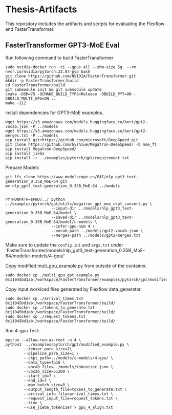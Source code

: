 # Thesis-Artifacts

This repository includes the artifacts and scripts for evaluating the Flexflow and FasterTransformer.


## FasterTransformer GPT3-MoE Eval 

Run following command to build FasterTransformer
```
sudo nvidia-docker run -ti --gpus all --shm-size 5g  --rm nvcr.io/nvidia/pytorch:22.07-py3 bash
git clone https://github.com/NVIDIA/FasterTransformer.git
mkdir -p FasterTransformer/build
cd FasterTransformer/build
git submodule init && git submodule update
cmake -DSM=75 -DCMAKE_BUILD_TYPE=Release -DBUILD_PYT=ON -DBUILD_MULTI_GPU=ON ..
make -j12
```

install dependencies for GPT3-MoE examples. 
```
wget https://s3.amazonaws.com/models.huggingface.co/bert/gpt2-vocab.json -P ../models
wget https://s3.amazonaws.com/models.huggingface.co/bert/gpt2-merges.txt -P ../models
pip install git+https://github.com/microsoft/DeepSpeed.git
git clone https://github.com/byshiue/Megatron-DeepSpeed/ -b moe_ft
pip install Megatron-DeepSpeed/
pip install jieba
pip install -r ../examples/pytorch/gpt/requirement.txt
```

Prepare Models
```
git lfs clone https://www.modelscope.cn/PAI/nlp_gpt3_text-generation_0.35B_MoE-64.git
mv nlp_gpt3_text-generation_0.35B_MoE-64 ../models


PYTHONPATH=$PWD/../ python ../examples/pytorch/gpt/utils/megatron_gpt_moe_ckpt_convert.py \
                    --input-dir ../models/nlp_gpt3_text-generation_0.35B_MoE-64/model \
                    --saved-dir ../models/nlp_gpt3_text-generation_0.35B_MoE-64/model/c-models \
                    --infer-gpu-num 4 \
                    --vocab-path ../models/gpt2-vocab.json \
                    --merges-path ../models/gpt2-merges.txt
```
Make sure to update the `config.ini` and `args.txt` under `FasterTransformer/models/nlp_gpt3_text-generation_0.35B_MoE-64/model/c-models/4-gpu/'

Copy modified muti_gpu_example.py from outside of the container.
```
sudo docker cp ./multi_gpu_gpt_example.py 0c11045bd1ab:/workspace/FasterTransformer/examples/pytorch/gpt/modified_example.py
```

Copy input workload files generated by Flexflow data_generator.
```
sudo docker cp ./arrival_times.txt  0c11045bd1ab:/workspace/FasterTransformer/build/
sudo docker cp ./tokens_to_generate.txt 0c11045bd1ab:/workspace/FasterTransformer/build/
sudo docker cp ./request_tokens.txt 0c11045bd1ab:/workspace/FasterTransformer/build/
```

Run 4-gpu Test:
```
mpirun --allow-run-as-root -n 4 \
python3  ../examples/pytorch/gpt/modified_example.py \
        --tensor_para_size=1\
        --pipeline_para_size=1 \
        --ckpt_path=../models/c-models/4-gpu/ \
        --data_type=fp16 \
        --vocab_file=../models/tokenizer.json \
        --vocab_size=51200 \
        --start_id=7 \
        --end_id=7 \
        --max_batch_size=8 \
        --output_length_file=tokens_to_generate.txt \
        --arrival_info_file=arrival_times.txt \
        --request_input_file=request_tokens.txt \
        --time \
        --use_jieba_tokenizer > gpu_4_align.txt
```


